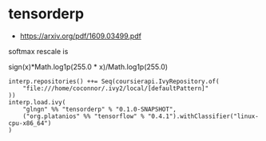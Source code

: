 # tensorderp

- https://arxiv.org/pdf/1609.03499.pdf

softmax rescale is

sign(x)*Math.log1p(255.0 * x)/Math.log1p(255.0)

```
interp.repositories() ++= Seq(coursierapi.IvyRepository.of(
    "file:///home/coconnor/.ivy2/local/[defaultPattern]"
))
interp.load.ivy(
    "glngn" %% "tensorderp" % "0.1.0-SNAPSHOT",
    ("org.platanios" %% "tensorflow" % "0.4.1").withClassifier("linux-cpu-x86_64")
)
```
